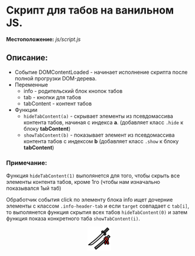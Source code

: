 # Скрипт для табов на ванильном JS.

**Местоположение:** *js/script.js*

## Описание:
* Событие DOMContentLoaded - начинает исполнение скрипта после полной прогрузки DOM-дерева.
* Переменные
    * info - родительский блок кнопок табов
    * tab - кнопки для табов
    * tabContent - контент табов
* Функции
    * `hideTabContent(a)` - скрывает элементы из псевдомассива контента табов, начиная с индекса **a**. (добавляет класс `.hide` к блоку **tabContent**)
    * `showTabContent(b)` - показывает элемент из псевдомассива контента табов с индексом **b** (добавляет класс `.show` к блоку **tabContent**) 

### Примечание:
Функция `hideTabContent(1)` выполянется для того, чтобы скрыть все элементы контента табов, кроме 1го (чтобы нам изначально показывался 1ый таб)

Обработчик события click по элементу блока info ищет дочерние элементы с классом `.info-header-tab` и если `target` совпадает с `tab[i]`, то выполянется функция скрытия всех табов `hideTabContent(0)` и затем функция показа конкретного таба `showTabContent(i)`.


<p align="center">
  <img src="./img/katana.png" />
</p>
